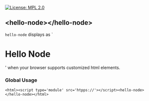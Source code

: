 [![License: MPL 2.0](https://img.shields.io/badge/License-MPL%202.0-brightgreen.svg)](https://opensource.org/licenses/MPL-2.0)
## &lt;hello-node&gt;&lt;/hello-node&gt;

`hello-node` displays as `<h1>Hello Node</h1>' when your browser supports customized html elements.

### Global Usage
`<html><script type='module' src='htpps://'></script><hello-node></hello-node></html>`
